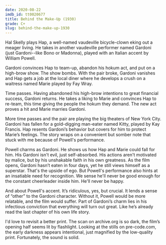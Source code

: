 ```yaml
---
date: 2020-08-22
imdb_id: tt0020677
title: Behind the Make-Up (1930)
grade: C+
slug: behind-the-make-up-1930
---
```


Hal Skelly plays Hap, a well-named vaudeville bicycle-clown eking out a meager living. He takes in another vaudeville performer named Gardoni (just Gardoni--like Bono or Madonna), played with an Italian accent by William Powell.

<!-- end -->

Gardoni convinces Hap to team-up, abandon his hokum act, and put on a high-brow show. The show bombs. With the pair broke, Gardoni vanishes and Hap gets a job at the local diner where he develops a crush on a waitress named Marie played by Fay Wray.

Time passes. Having abandoned his high-brow intentions to great financial success, Gardoni returns. He takes a liking to Marie and convinces Hap to re-team, this time giving the people the hokum they demand. The new act proves a hit and Marie marries Gardoni.

More time passes and the pair are playing the big theaters of New York City. Gardoni has fallen for a gold-digging man-eater named Kitty, played by Kay Francis. Hap resents Gardoni’s behavior but covers for him to protect Marie’s feelings. The story wraps on a convenient but somber note that stuck with me because of Powell's performance.

Powell charms as Gardoni. He shows us how Hap and Marie could fall for him. His Gardoni isn't evil, just self-absorbed. His actions aren't motivated by malice, but by his unshakable faith in his own greatness. As the film opens, Gardoni hasn’t eaten in four days, yet he still views himself as a superstar. That's the upside of ego. But Powell's performance also hints at an insatiable need for recognition. We sense he'll never be good enough for the constant cheerleader inside him. He'll never be happy.

And about Powell's accent. It’s ridiculous, yes, but crucial. It lends a sense of “other” to the Gardoni character. Without it, Powell would be more relatable, and the film would suffer. Part of Gardoni’s charm lies in his infectious conviction that everything will turn out great. Like he’s already read the last chapter of his own life story.

I'd love to revisit a better print. The scan on archive.org is so dark, the film’s opening half seems lit by flashlight. Looking at the stills on pre-code.com, the early darkness appears intentional, just magnified by the low-quality print. Fortunately, the sound is solid.